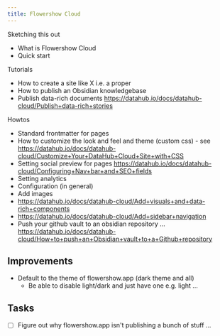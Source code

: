 ```yaml
---
title: Flowershow Cloud
---
```


Sketching this out

- What is Flowershow Cloud
- Quick start

Tutorials

- How to create a site like X i.e. a proper
- How to publish an Obsidian knowledgebase
- Publish data-rich documents https://datahub.io/docs/datahub-cloud/Publish+data-rich+stories

Howtos

- Standard frontmatter for pages
- How to customize the look and feel and theme (custom css) - see https://datahub.io/docs/datahub-cloud/Customize+Your+DataHub+Cloud+Site+with+CSS
- Setting social preview for pages https://datahub.io/docs/datahub-cloud/Configuring+Nav+bar+and+SEO+fields
- Setting analytics
- Configuration (in general)
- Add images 
- https://datahub.io/docs/datahub-cloud/Add+visuals+and+data-rich+components
- https://datahub.io/docs/datahub-cloud/Add+sidebar+navigation
- Push your github vault to an obsidian repository ... https://datahub.io/docs/datahub-cloud/How+to+push+an+Obsidian+vault+to+a+Github+repository

## Improvements

- Default to the theme of flowershow.app (dark theme and all)
  - Be able to disable light/dark and just have one e.g. light ...

## Tasks

- [ ] Figure out why flowershow.app isn't publishing a bunch of stuff ...